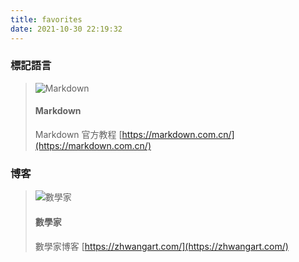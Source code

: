 ```yaml
---
title: favorites
date: 2021-10-30 22:19:32
---
```


### 標記語言

<div class="card-quote">

> ![Markdown](/images/hexo.svg)
> #### Markdown
> Markdown 官方教程
> [https://markdown.com.cn/](https://markdown.com.cn/)

</div>

### 博客

<div class="card-quote">

> ![數學家](/images/logos/shark.svg)
> #### 數學家
> 數學家博客
> [https://zhwangart.com/](https://zhwangart.com/)
